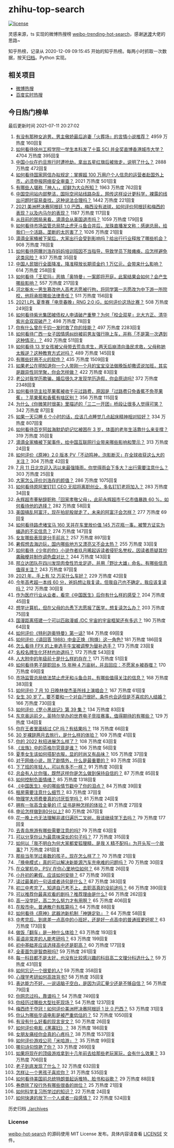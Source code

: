 # zhihu-top-search

[![license](https://img.shields.io/github/license/Arrackisarookie/zhihu-top-search)](https://github.com/Arrackisarookie/zhihu-top-search/blob/master/LICENSE)

灵感来源，ts 实现的微博热搜榜 [weibo-trending-hot-search](https://github.com/justjavac/weibo-trending-hot-search)，感谢[迷渡](https://github.com/justjavac)大佬的思路~

知乎热榜，记录从 2020-12-09 09:15:45 开始的知乎热榜。每两小时抓取一次数据，按天[归档](./archives)。Python 实现。

## 相关项目
+ [微博热搜](https://github.com/Arrackisarookie/weibo-hot-search)
+ [百度实时热搜](https://github.com/Arrackisarookie/baidu-hot-search)

## 今日热门榜单

<!-- Rank Begin -->

最后更新时间 2021-07-11 20:27:02

1. [有没有那种女追男，男主傲娇最后追妻「火葬场」的言情小说推荐？](https://www.zhihu.com/question/319718396) 4959 万热度 160回复
1. [如何看待徐州工程学院一学生本科发了十篇 SCI 并全奖直博香港城市大学？](https://www.zhihu.com/question/470726101) 4704 万热度 395回复
1. [中国小伙在约旦旅行时遭抢劫，拿出五星红旗后被放走，说明了什么？](https://www.zhihu.com/question/471187170) 2888 万热度 472回复
1. [如何看待国家网信办拟规定：掌握超 100 万用户个人信息的运营者赴国外上市，必须申报网络安全审查？](https://www.zhihu.com/question/471329744) 2021 万热度 501回复
1. [有哪些人堪称「神人」，却鲜为大众所知？](https://www.zhihu.com/question/39408533) 1963 万热度 762回复
1. [中国空间站内部整洁，国际空间站线路杂乱，网传这样设计更科学，裸露的线出问题时容易查找，这种说法合理吗？](https://www.zhihu.com/question/471342963) 1442 万热度 221回复
1. [2021 美洲杯决赛阿根廷 1:0 巴西，梅西没有进球，如何评价阿根廷和梅西的表现？以及内马尔的表现？](https://www.zhihu.com/question/471501767) 1187 万热度 117回复
1. [从目前的困局来看，滴滴会从美国退市吗？](https://www.zhihu.com/question/470069077) 1059 万热度 179回复
1. [如何看待市场监管总局禁止虎牙斗鱼合并后，龙珠直播发文称：感谢总局，给我们一个活路，垄断的太厉害了？](https://www.zhihu.com/question/471401960) 1026 万热度 21回复
1. [滴滴全家桶被下架后，大家出行会受到影响吗？给出行行业释放了哪些机会？](https://www.zhihu.com/question/471243027) 908 万热度 78回复
1. [如何看待网曝刘浩存妈妈培训班因不当指导，导致学员下肢瘫痪，应怎样避免这类风险？](https://www.zhihu.com/question/471509047) 837 万热度 35回复
1. [中国人民银行全面降准，降准释放长期资金约 1 万亿元，会带来什么影响？](https://www.zhihu.com/question/471181275) 614 万热度 258回复
1. [如何看待「王尼玛」恶搞「奥特曼」一案即将开庭，此案结果会如何？会产生哪些影响？](https://www.zhihu.com/question/471109088) 557 万热度 217回复
1. [河北衡水一男生篡改他人高考志愿被行拘，将同学第一志愿改为中下游一所院校，他将承担哪些法律责任？](https://www.zhihu.com/question/471217744) 511 万热度 156回复
1. [2021 LPL 夏季赛「电竞春晚」RNG 2:0 iG，如何评价这场比赛？](https://www.zhihu.com/question/471400409) 508 万热度 249回复
1. [如何看待紫光集团被债权人申请破产重整？为何「校企双星」北大方正、清华紫光会双双破产？](https://www.zhihu.com/question/471196965) 498 万热度 78回复
1. [你有什么曾在千钧一发时救了你的技能？](https://www.zhihu.com/question/60715942) 497 万热度 2283回复
1. [如何看待广西一女子因情感纠纷被前男友强行拖上车，并称「不是第一次遇到这种情况」？](https://www.zhihu.com/question/471250926) 492 万热度 511回复
1. [如何看待 13 岁女孩被父母带去荒岛求生，两天后崩溃向渔民求救，父母称她太叛逆？这种教育方式对吗？](https://www.zhihu.com/question/471233105) 489 万热度 145回复
1. [有哪些好用不火的软件？](https://www.zhihu.com/question/310110592) 435 万热度 1509回复
1. [如果老公在明知道你一个人带刚一个月的宝宝没法做晚饭却撒谎说加班，其实是跟异性同学聚，你会怎样做？](https://www.zhihu.com/question/470868422) 422 万热度 83回复
1. [老公对我学历欺骗，婚后很久才发现学历造假，你会原谅吗?](https://www.zhihu.com/question/347657075) 372 万热度 2348回复
1. [如何看待货主拉苹果蕉被收千元过路费，原因是「过路费只免香蕉不免苹果蕉」？苹果蕉和香蕉有啥区别？](https://www.zhihu.com/question/471137088) 356 万热度 115回复
1. [为什么《你微笑时很美》里描述的「三二一开团」桥段让很多人觉得可笑？](https://www.zhihu.com/question/469079924) 342 万热度 87回复
1. [如果一天只睡 6 个小时的话，应该几点睡觉几点起床精神相对较好？](https://www.zhihu.com/question/311297911) 334 万热度 807回复
1. [如何看待百岁阿兹海默奶奶记忆被困在 3 岁，体面的老年生活靠什么来支撑？](https://www.zhihu.com/question/471164232) 319 万热度 35回复
1. [滴滴全家桶被下架事件，给中国互联网行业带来哪些影响和警示？](https://www.zhihu.com/question/471242804) 313 万热度 24回复
1. [如何评价《原神》2.0 版本 PV「不动鸣神，泡影断灭」在全球收获这么大的关注？](https://www.zhihu.com/question/471289239) 304 万热度 42回复
1. [7 月 11 日北京迎入汛以来最强降雨，你觉得雨会下多大？出行需要注意什么？](https://www.zhihu.com/question/471533010) 303 万热度 25回复
1. [大家怎么评价刘浩存的颜值？](https://www.zhihu.com/question/415082238) 286 万热度 1075回复
1. [如何看待原阿里钉钉 CEO 无招将离职创业，多名钉钉老将加入？](https://www.zhihu.com/question/471179922) 283 万热度 34回复
1. [永辉超市董秘辞职称「回家孝敬父母」，此前永辉超市千亿市值暴跌 60 %，如何看待他的选择？](https://www.zhihu.com/question/470636516) 282 万热度 58回复
1. [美国搞乱阿富汗，现在拍屁股就走了，未来的阿富汗会怎样？](https://www.zhihu.com/question/470254637) 277 万热度 69回复
1. [如何看待路虎堵宝马 160 天并在车里放价值 145 万花瓶一事，被警方证实为编造的不实信息？](https://www.zhihu.com/question/471180914) 274 万热度 147回复
1. [女友哪些表现是分手前兆？](https://www.zhihu.com/question/22048640) 257 万热度 897回复
1. [暑假想去海边玩，国内哪些地方又漂亮又不会太热？](https://www.zhihu.com/question/464266147) 255 万热度 33回复
1. [如何看待《少年的你》小说作者玖月晞起诉读者侵犯名誉权，因读者质疑其抄袭融梗并制作调色盘对比？](https://www.zhihu.com/question/471263769) 244 万热度 143回复
1. [邢立达团队在四川发现肉食性恐龙足迹，并用「野比大雄」命名，有哪些信息值得关注？](https://www.zhihu.com/question/470470078) 243 万热度 97回复
1. [2021 年，手上有 12 万买什么车好？](https://www.zhihu.com/question/453534204) 229 万热度 42回复
1. [今年高考超一本线 60 分，爸妈想让我复读，但我自己也不确定，我应该复读吗？](https://www.zhihu.com/question/470979430) 212 万热度 30回复
1. [作为医疗行业从业者，看完《中国医生》后你有什么样的感受？](https://www.zhihu.com/question/470653790) 204 万热度 45回复
1. [想学计算机，但在父母的怂恿下志愿报了医学，想复读怎么办？](https://www.zhihu.com/question/470621971) 203 万热度 75回复
1. [国漫距离搭建一个可以匹敌漫威 /DC 宇宙的宇宙框架还有多远？](https://www.zhihu.com/question/470496281) 190 万热度 64回复
1. [如何评价《特利迦奥特曼》第一话?](https://www.zhihu.com/question/471283489) 184 万热度 69回复
1. [如何评价《请回答 1988》中金正焕（狗焕）这一角色?](https://www.zhihu.com/question/41217427) 181 万热度 186回复
1. [怎么看待 FPX 的上单选手牛宝被调整为替补选手？](https://www.zhihu.com/question/471058719) 173 万热度 23回复
1. [名校名牌生化环材也劝退吗？](https://www.zhihu.com/question/401708377) 172 万热度 543回复
1. [人大附中的年级前十是什么样的存在？](https://www.zhihu.com/question/322801940) 171 万热度 51回复
1. [如何看待男子辞职回乡 15 年种 4 万亩树，并且回应：不愿家乡被吞噬？](https://www.zhihu.com/question/471104371) 170 万热度 69回复
1. [市场监管总局依法禁止虎牙和斗鱼合并，有哪些值得关注的信息？](https://www.zhihu.com/question/471300814) 168 万热度 383回复
1. [如何评价 7 月 10 日晚林俊杰圣所线上演唱会？](https://www.zhihu.com/question/471435723) 167 万热度 61回复
1. [女生 30 岁了，要不要和一个对自己很好、条件也合适但是不喜欢的人结婚？](https://www.zhihu.com/question/463821091) 166 万热度 730回复
1. [如何评价《罗小黑战记》第 39 集？](https://www.zhihu.com/question/471096080) 134 万热度 83回复
1. [东京奥运前夕，英特尔举办的世界电子竞技赛事，值得期待的有哪些？](https://www.zhihu.com/question/471064617) 129 万热度 134回复
1. [你在王者里面结过 CP 吗？有结果吗？](https://www.zhihu.com/question/470353786) 118 万热度 66回复
1. [30 岁裸辞两月去旅行，是什么样的体验？](https://www.zhihu.com/question/469997826) 109 万热度 41回复
1. [你的 2022 秋招进展怎么样了？](https://www.zhihu.com/question/351714717) 108 万热度 63回复
1. [《龙族》中的芬格尔究竟是谁？](https://www.zhihu.com/question/376618363) 106 万热度 56回复
1. [夏季女生该如何搭配衣服，显的时尚又有品味？](https://www.zhihu.com/question/23828047) 105 万热度 37回复
1. [对于网络小说，除了剧情外，什么是最重要的？](https://www.zhihu.com/question/471258652) 93 万热度 35回复
1. [下了班的年轻人，可以有多不一样？](https://www.zhihu.com/question/471089114) 91 万热度 30回复
1. [总会有人比你强，既然这样你是怎么做到保持自信的？](https://www.zhihu.com/question/471063677) 87 万热度 85回复
1. [如何控制负面情绪？](https://www.zhihu.com/question/20082759) 85 万热度 1318回复
1. [《中国医生》中的哪些情节戳中了你的泪点？](https://www.zhihu.com/question/469045633) 84 万热度 39回复
1. [租房需要注意什么细节？](https://www.zhihu.com/question/273614571) 83 万热度 37回复
1. [物理学大师费曼真的讨厌哲学吗？](https://www.zhihu.com/question/23202352) 81 万热度 24回复
1. [拥有一张高含金量的 IT 证书是种怎样的体验？](https://www.zhihu.com/question/470628182) 81 万热度 27回复
1. [申论怎样做到80分以上?](https://www.zhihu.com/question/319949752) 80 万热度 267回复
1. [花一晚上也无法理解非递归遍历二叉树，我该继续学下去吗？](https://www.zhihu.com/question/387295413) 79 万热度 177回复
1. [去青岛旅游有哪些需要注意的吗?](https://www.zhihu.com/question/463940803) 79 万热度 63回复
1. [可以分享你认为最意味深长的句子吗？](https://www.zhihu.com/question/455777176) 77 万热度 315回复
1. [如何以「我不明白为何大家都爱狐狸精，是我 X 精不配吗」为开头写一个故事?](https://www.zhihu.com/question/443816329) 71 万热度 281回复
1. [那些当年学过奥数的孩子，现在怎么样了？](https://www.zhihu.com/question/370029426) 70 万热度 21回复
1. [「换电模式」真的可以解决新能源汽车充电难的问题吗？](https://www.zhihu.com/question/452052665) 70 万热度 30回复
1. [在众掌机中，PSV 在你心里地位如何？](https://www.zhihu.com/question/471086899) 68 万热度 26回复
1. [小升初的暑假，应该如何安排？](https://www.zhihu.com/question/327830878) 67 万热度 39回复
1. [读过最美的一句话或者诗句是什么？](https://www.zhihu.com/question/455795683) 67 万热度 383回复
1. [初三中考完了，知道自己考不上，去职高真的没前途吗？](https://www.zhihu.com/question/466996886) 66 万热度 390回复
1. [可以推荐你最喜欢看的剧吗？推荐理由是什么?](https://www.zhihu.com/question/464331236) 66 万热度 262回复
1. [高一没学好，高二怎么努力才有用啊？](https://www.zhihu.com/question/469064233) 65 万热度 406回复
1. [在股市中，普通散户有胜算吗？](https://www.zhihu.com/question/462749796) 64 万热度 88回复
1. [如何看待《原神》武器池新机制「神铸定轨」？](https://www.zhihu.com/question/471242389) 64 万热度 58回复
1. [中考完后，到底差一点高中的小班好，还是好一点高中的普通班更好呢？](https://www.zhihu.com/question/469575580) 63 万热度 173回复
1. [做饭「翻车」是一种什么体验？](https://www.zhihu.com/question/470377393) 63 万热度 193回复
1. [英语非常差的人能考研吗？](https://www.zhihu.com/question/318807239) 63 万热度 199回复
1. [初中基础差应该选择高中还是职高？](https://www.zhihu.com/question/470991038) 60 万热度 177回复
1. [全麦面包是智商税吗?](https://www.zhihu.com/question/416804902) 59 万热度 261回复
1. [每一科目都不是太好，也没有比较感兴趣的科目高二文理分科选什么？](https://www.zhihu.com/question/468020385) 59 万热度 431回复
1. [如何忘记一个很爱的人?](https://www.zhihu.com/question/463974363) 59 万热度 358回复
1. [心理学考研如何高效背书?](https://www.zhihu.com/question/367658708) 58 万热度 35回复
1. [表达能力不好，一说话脑子空白，是因为词汇量少还是不够自信？](https://www.zhihu.com/question/442551957) 56 万热度 79回复
1. [你网恋过吗，靠谱吗？](https://www.zhihu.com/question/421752142) 54 万热度 749回复
1. [你经历过哪些大型社死现场？](https://www.zhihu.com/question/439032546) 54 万热度 1237回复
1. [梅西终于夺冠！如何评价美洲杯决赛阿根廷 1 比 0 巴西？](https://www.zhihu.com/question/471502194) 53 万热度 31回复
1. [你认为哪些华语电影是被严重低估的？](https://www.zhihu.com/question/20826845) 52 万热度 1050回复
1. [有没有什么好看的现言宠文？](https://www.zhihu.com/question/296896817) 50 万热度 26回复
1. [如何评价电影《黑寡妇》？](https://www.zhihu.com/question/276793168) 38 万热度 186回复
1. [女朋友痛经你会真的心疼吗？](https://www.zhihu.com/question/392000371) 38 万热度 1537回复
1. [如何评价游戏公司「米哈游」？](https://www.zhihu.com/question/340486479) 35 万热度 99回复
1. [哪句诗句惊艳了你？](https://www.zhihu.com/question/460710906) 33 万热度 269回复
1. [如果将现在的顶级游戏拿到十几年前去给那些老玩家玩，会有什么效果？](https://www.zhihu.com/question/35597444) 33 万热度 706回复
1. [老子到底发现了什么？](https://www.zhihu.com/question/313095458) 32 万热度 632回复
1. [怎样让一个男孩子喜欢你？](https://www.zhihu.com/question/22305818) 31 万热度 535回复
1. [如何看待美国前总统特朗普起诉推特、脸书和谷歌？](https://www.zhihu.com/question/470829116) 29 万热度 88回复
1. [券商除了投行外有哪些很香的岗位？](https://www.zhihu.com/question/468335924) 25 万热度 21回复
1. [如何科学复习所学过的知识？](https://www.zhihu.com/question/471182014) 22 万热度 24回复
1. [如何快速的放下一个人或者一段感情？](https://www.zhihu.com/question/465681313) 22 万热度 524回复
<!-- Rank End -->

历史归档 [./archives](./archives)

### License

[weibo-hot-search](https://github.com/Arrackisarookie/zhihu-top-search) 的源码使用 MIT License 发布。具体内容请查看 [LICENSE](./LICENSE) 文件。
